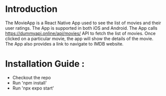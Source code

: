 # Introduction
The MovieApp is a React Native App used to see the list of movies and their user ratings. The App is supported in both iOS and Android.
The App calls https://dummyapi.online/api/movies/ API to fetch the list of movies. Once clicked on a particular movie, the app will show the details of the movie.
The App also provides a link to navigate to IMDB website.

# Installation Guide : 
* Checkout the repo
* Run 'npm install'
* Run 'npx expo start'
